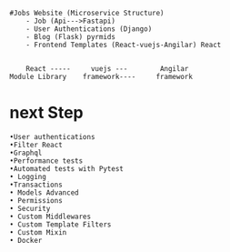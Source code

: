 
    #Jobs Website (Microservice Structure) 
        - Job (Api--->Fastapi)
        - User Authentications (Django)
        - Blog (Flask) pyrmids
        - Frontend Templates (React-vuejs-Angilar) React
        

        React -----     vuejs ---        Angilar
    Module Library    framework----     framework

# next Step    
    •User authentications
    •Filter React
    •Graphql
    •Performance tests
    •Automated tests with Pytest
    • Logging 
    •Transactions 
    • Models Advanced 
    • Permissions 
    • Security 
    • Custom Middlewares
    • Custom Template Filters 
    • Custom Mixin
    • Docker 


